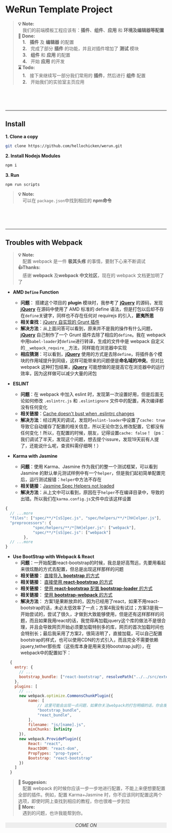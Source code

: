 # WeRun Template Project

> **💡 Note:**<br />
  &emsp;我们的前端模板工程应该有：**插件**、**组件**、**应用** 和 **环境及编辑器等配置**<br />
> **🔋 Done:**<br />
  &emsp;**1.** &nbsp;&nbsp;**插件** 及 **编辑器** 的配置<br />
  &emsp;**2.** &nbsp;&nbsp;完成了部分 **插件** 的功能，并且对插件增加了 **测试** 模块<br />
  &emsp;**3.** &nbsp;&nbsp;**组件** 和 **应用** 的配置<br />
  &emsp;**4.** &nbsp;&nbsp;开始 **应用** 的开发<br />
> **⌛ Todo:**<br />
  &emsp;**1.** &nbsp;&nbsp;接下来继续写一部分我们常用的 **插件**，然后进行 **组件** 配置<br />
  &emsp;**2.** &nbsp;&nbsp;开始我们的实验室主页应用<br />

<br />
<br />

<br />


---
## Install

**1. Clone a copy**

```bash
git clone https://github.com/hellochicken/werun.git
```

**2. Install Nodejs Modules**

```bash
npm i
```

**3. Run**

```
npm run scripts
```

> **💡 Note:**<br />&emsp;可以在 `package.json`中找到相应的 **npm命令**

<br />
<br />

<br />


---

## Troubles with Webpack

> **💡 Note:**<br />&emsp;配置 webpack 是一件 **极其头疼** 的事情，要耐下心来不断调试  
> **👍Thanks:**<br />&emsp;感谢 **webpack** 及**webpack 中文社区**，现在的 webpack 文档更加明了了  

* **AMD `Define` Function**
  - **问题**： 搭建这个项目的 **plugin** 模块时，我参考了 **[jQuery](https://github.com/jquery/jquery.git)** 的源码，发现 **[jQuery](https://github.com/jquery/jquery.git)** 在源码中使用了 AMD 标准的 define 语法，但是打包以后却不存在`define`关键字，同样也不存在任何对 requirejs 的引入，**匪夷所思**
  - **相关查找**：[jQuery 自实现的 Grunt 插件](https://segmentfault.com/q/1010000002711107/a-1020000002711140)
  - **解决方法**：从上面问答可以看到，原来并不是我的操作有什么问题，**[jQuery](https://github.com/jquery/jquery.git)** 自己制作了一个 Grunt 插件去除了相应的`define`。我在 webpack 中用`babel-loader`对`define`进行转译，生成的文件中是 webpack 自定义的`__webpack_require__`方法，同样能在浏览器中实现
  - **相应猜测**：可以看到，**[jQuery](https://github.com/jquery/jquery.git)** 使用的方式是去除`define`，将插件各个模块的作用域提升到同级，这样可能带来的问题便是**命名域的冲突**。但对比 webpack 这种打包结果，**[jQuery](https://github.com/jquery/jquery.git)** 可能想做的是提高它在浏览器中的运行效率，因为这样做可以减少大量的闭包

* **ESLINT**
  - **问题**：在 webpack 中加入 eslint 时，发现第一次设置好用，但是后面无论如何修改 `.eslintrc.js` 和 `.eslintignore` 文件中的配置，再次编译都没有任何变化
  - **相关链接**：[Cache doesn't bust when .eslintrc changes](https://github.com/webpack-contrib/eslint-loader/issues/214)
  - **解决方法**：经过两天的调试，发现时`eslint-loader`中设置了`cache: true`导致它自动缓存了配置的相关信息，所以无论你怎么修改配置，它都没有任何变化！所以，在配置的时候，朋友，记得设置`cache: false`！（ps：我们调试了半天，发现这个问题，想去提个issure，发现19天前有人提了，还能说什么呢，查资料需仔细啊！）

* **Karma with Jasmine**
  - **问题**：使用 Karma、Jasmine 作为我们的整一个测试框架，可以看到 Jasmine 的默认单元测试样例中有一个`helper`，但是我们起初简单配置完后，运行测试报错：`helper`中方法不存在
  - **相关链接**：[Jasmine Spec Helpers not loaded](https://stackoverflow.com/questions/46245288/jasmine-spec-helpers-not-loaded)
  - **解决方法**：从上文中可以看到，原因在于`helper`不在编译目录中，导致的出错。所以我们在`karma.config.js`文件中应该这样设置

```javascript
{
  // ...more
  "files": ["spec/**/*[sS]pec.js", "spec/helpers/**/*[hH]elper.js"],
  "preprocessors": {
            "spec/helpers/**/*[hH]elper.js": ["webpack"],
            "spec/**/*[sS]pec.js": ["webpack"]
        },
  // ...more
}
```

* **Use BootStrap with Webpack & React**
  - **问题**：一开始配置react-bootstrap的时候，我总是好高骛远，先要用看起来很炫酷的方式去配置，但总是出现这样那样的问题
  - **相关链接**： [直接导入 **bootstrap** 的方式](getbootstrap.com/docs/4.0/getting-started/webpack/)<br />
  - **相关链接**： [直接使用 **react-bootstrap** 的方式](https://react-bootstrap.github.io/getting-started/introduction/)<br />
  - **相关链接**： [使用 **react-bootstrap** 配置 **bootstrap-loader** 的方式](https://www.npmjs.com/package/bootstrap-loader)<br />
  - **相关链接**： [使用 **bootstrap-webpack** 的方式](https://www.npmjs.com/package/bootstrap-webpack)<br />
  - **解决方法**： 方案1是果断放弃的，因为已经用了react，如果不用react-bootstrap的话，未必太低效率了一点；方案4我没有试过；方案3是我一开始尝试的，尝试了很久，才做到大致能够使用，但是还有这样那样的问题，而且如果我用react的话，我觉得再加载jquery这个库的做法不是很合理，并且会导致网页开始必须要加载特别多的库，网页的首次加载时间也会特别长；最后我采用了方案2，很简洁明了，直接加载，可以自己配置bootstrap的样式，也可以使用CDN的方式引入，而且完全不需要依赖jquery,tether那些库（这些库本身是用来支持bootstrap.js的），在webpack中的配置如下：
```javascript
  {
    entry: {
      // ...
      bootstrap_bundle: ["react-bootstrap", resolvePath("../../src/external-source/css/bootstrap.css")]
    },
    plugins: [
      // ...
      new webpack.optimize.CommonsChunkPlugin({
          name: [
              // 这里可能会出现一点问题，如果你关注webpack的打包明细的话，你会发现，如果将这两个bundle的顺序进行更换，就会导致所有的js内容都被打包进了bootstrap_bundle
              "bootstrap_bundle",
              "react_bundle",
          ],
          filename: "js/[name].js",
          minChunks: Infinity
      }),
      new webpack.ProvidePlugin({
          React: "react",
          ReactDOM: "react-dom",
          PropTypes: "prop-types",
          Bootstrap: "react-bootstrap"
      })
    ]
  }
```

> **💪 Suggesion:** <br />
  &emsp;配置 webpack 的时候你应该一步一步地进行配置，不能上来便想要配置全部的插件。例如，配置 Karma+Jasmine 时，你不应该同时配置这两个选项，即使时网上查找到相应的教程，你也很难一步到位<br />
> **🔨 More:**<br />
  &emsp;遇到的问题，也许我能帮到你。<br />
  

<h6 style="text-align:center;color:#333;background-color:#eee">COME ON</h6>
